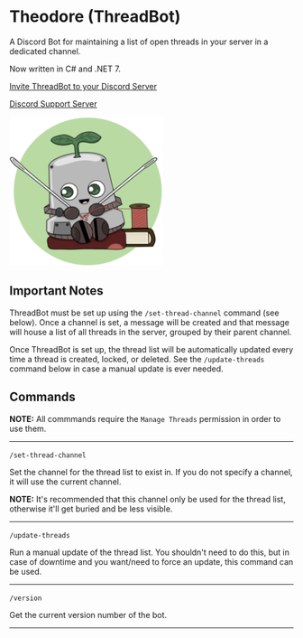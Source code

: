 # Theodore (ThreadBot)

A Discord Bot for maintaining a list of open threads in your server in a dedicated channel.

Now written in C# and .NET 7.

[Invite ThreadBot to your Discord Server](https://discord.com/api/oauth2/authorize?client_id=950921256314740766&permissions=534723914832&scope=bot%20applications.commands)

[Discord Support Server](https://discord.gg/Za4NAtJJ9v)

![threadbot](Theo-small.png)

## Important Notes

ThreadBot must be set up using the `/set-thread-channel` command (see below). Once a channel is set, a message will be created and that message will house a list of all threads in the server, grouped by their parent channel.

Once ThreadBot is set up, the thread list will be automatically updated every time a thread is created, locked, or deleted. See the `/update-threads` command below in case a manual update is ever needed.

## Commands

**NOTE:** All commmands require the `Manage Threads` permission in order to use them.

---

`/set-thread-channel`

Set the channel for the thread list to exist in. If you do not specify a channel, it will use the current channel.

**NOTE:** It's recommended that this channel only be used for the thread list, otherwise it'll get buried and be less visible.

---

`/update-threads`

Run a manual update of the thread list. You shouldn't need to do this, but in case of downtime and you want/need to force an update, this command can be used.

---

`/version`

Get the current version number of the bot.

---
